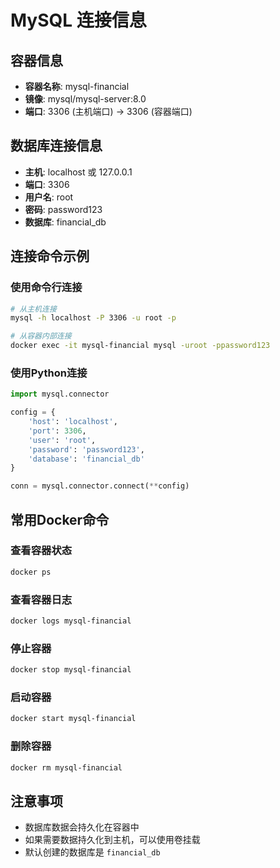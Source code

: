 # MySQL 连接信息

## 容器信息
- **容器名称**: mysql-financial
- **镜像**: mysql/mysql-server:8.0
- **端口**: 3306 (主机端口) -> 3306 (容器端口)

## 数据库连接信息
- **主机**: localhost 或 127.0.0.1
- **端口**: 3306
- **用户名**: root
- **密码**: password123
- **数据库**: financial_db

## 连接命令示例

### 使用命令行连接
```bash
# 从主机连接
mysql -h localhost -P 3306 -u root -p

# 从容器内部连接
docker exec -it mysql-financial mysql -uroot -ppassword123
```

### 使用Python连接
```python
import mysql.connector

config = {
    'host': 'localhost',
    'port': 3306,
    'user': 'root',
    'password': 'password123',
    'database': 'financial_db'
}

conn = mysql.connector.connect(**config)
```

## 常用Docker命令

### 查看容器状态
```bash
docker ps
```

### 查看容器日志
```bash
docker logs mysql-financial
```

### 停止容器
```bash
docker stop mysql-financial
```

### 启动容器
```bash
docker start mysql-financial
```

### 删除容器
```bash
docker rm mysql-financial
```

## 注意事项
- 数据库数据会持久化在容器中
- 如果需要数据持久化到主机，可以使用卷挂载
- 默认创建的数据库是 `financial_db` 